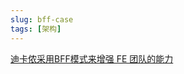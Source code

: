 ```yaml
---
slug: bff-case
tags: [架构]
---
```


[迪卡侬采用BFF模式来增强 FE 团队的能力](https://www.infoq.com/news/2024/03/decathlon-backend-for-frontend/)